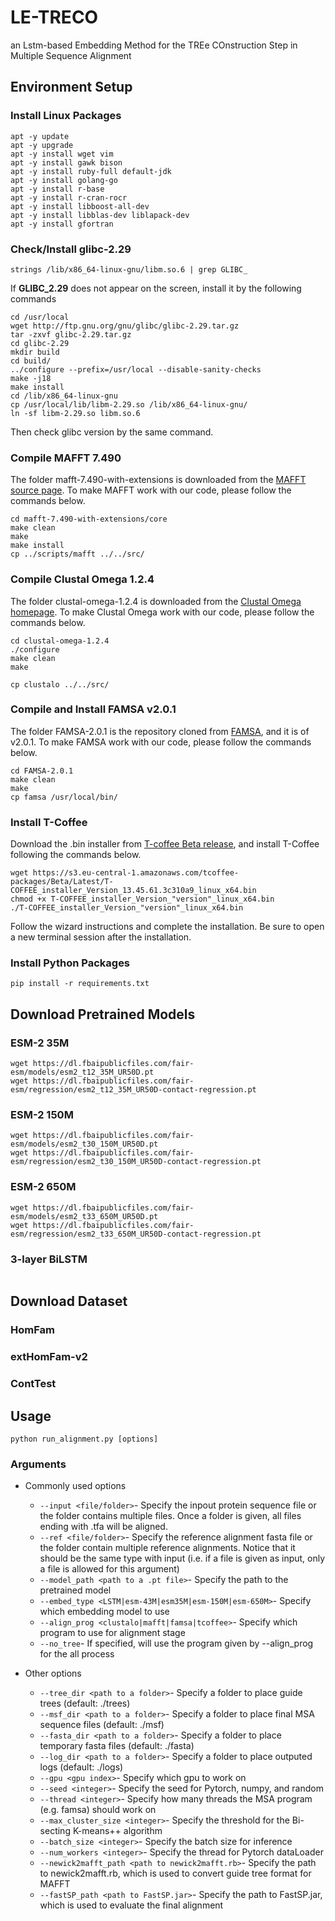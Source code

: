 # LE-TRECO

an Lstm-based Embedding Method for
the TREe COnstruction Step in Multiple Sequence
Alignment

## Environment Setup
### Install Linux Packages
```
apt -y update
apt -y upgrade
apt -y install wget vim
apt -y install gawk bison
apt -y install ruby-full default-jdk
apt -y install golang-go
apt -y install r-base
apt -y install r-cran-rocr
apt -y install libboost-all-dev
apt -y install libblas-dev liblapack-dev
apt -y install gfortran
```
### Check/Install glibc-2.29
```
strings /lib/x86_64-linux-gnu/libm.so.6 | grep GLIBC_
```
If **GLIBC_2.29** does not appear on the screen, install it by the following commands
```
cd /usr/local
wget http://ftp.gnu.org/gnu/glibc/glibc-2.29.tar.gz
tar -zxvf glibc-2.29.tar.gz
cd glibc-2.29
mkdir build
cd build/
../configure --prefix=/usr/local --disable-sanity-checks
make -j18
make install
cd /lib/x86_64-linux-gnu
cp /usr/local/lib/libm-2.29.so /lib/x86_64-linux-gnu/
ln -sf libm-2.29.so libm.so.6
```
Then check glibc version by the same command.

### Compile MAFFT 7.490
The folder mafft-7.490-with-extensions is downloaded from the [MAFFT source page](https://mafft.cbrc.jp/alignment/software/source.html). To make MAFFT work with our code, please follow the commands below.
```
cd mafft-7.490-with-extensions/core
make clean
make
make install
cp ../scripts/mafft ../../src/
```

### Compile Clustal Omega 1.2.4
The folder clustal-omega-1.2.4 is downloaded from the [Clustal Omega homepage](http://www.clustal.org/omega/). To make Clustal Omega work with our code, please follow the commands below.
```
cd clustal-omega-1.2.4
./configure 
make clean
make

cp clustalo ../../src/
```

### Compile and Install FAMSA v2.0.1
The folder FAMSA-2.0.1 is the repository cloned from [FAMSA](https://github.com/refresh-bio/FAMSA), and it is of v2.0.1. To make FAMSA work with our code, please follow the commands below.
```
cd FAMSA-2.0.1
make clean
make
cp famsa /usr/local/bin/
```

### Install T-Coffee
Download the .bin installer from [T-coffee Beta release](http://tcoffee-packages.s3-website.eu-central-1.amazonaws.com/#Beta/Latest/), and install T-Coffee following the commands below.
```
wget https://s3.eu-central-1.amazonaws.com/tcoffee-packages/Beta/Latest/T-COFFEE_installer_Version_13.45.61.3c310a9_linux_x64.bin
chmod +x T-COFFEE_installer_Version_"version"_linux_x64.bin
./T-COFFEE_installer_Version_"version"_linux_x64.bin
```
Follow the wizard instructions and complete the installation. Be sure to open a new terminal session after the installation. 


### Install Python Packages
```
pip install -r requirements.txt
```

## Download Pretrained Models

### ESM-2 35M
```
wget https://dl.fbaipublicfiles.com/fair-esm/models/esm2_t12_35M_UR50D.pt
wget https://dl.fbaipublicfiles.com/fair-esm/regression/esm2_t12_35M_UR50D-contact-regression.pt
```
### ESM-2 150M
```
wget https://dl.fbaipublicfiles.com/fair-esm/models/esm2_t30_150M_UR50D.pt
wget https://dl.fbaipublicfiles.com/fair-esm/regression/esm2_t30_150M_UR50D-contact-regression.pt
```
### ESM-2 650M
```
wget https://dl.fbaipublicfiles.com/fair-esm/models/esm2_t33_650M_UR50D.pt
wget https://dl.fbaipublicfiles.com/fair-esm/regression/esm2_t33_650M_UR50D-contact-regression.pt
```
### 3-layer BiLSTM
```

```
## Download Dataset
### HomFam

### extHomFam-v2

### ContTest

## Usage
`python run_alignment.py [options]`
### Arguments
- Commonly used options
    * `--input <file/folder>`- Specify the inpout protein sequence file or the folder contains multiple files. Once a folder is given, all files ending with .tfa will be aligned.
    * `--ref <file/folder>`- Specify the reference alignment fasta file or the folder contain multiple reference alignments. Notice that it should be the same type with input (i.e. if a file is given as input, only a file is allowed for this argument)
    * `--model_path <path to a .pt file>`- Specify the path to the pretrained model
    * `--embed_type <LSTM|esm-43M|esm35M|esm-150M|esm-650M>`- Specify which embedding model to use
    * `--align_prog <clustalo|mafft|famsa|tcoffee>`- Specify which program to use for alignment stage
    * `--no_tree`- If specified, will use the program given by --align_prog for the all process



- Other options
    * `--tree_dir <path to a folder>`- Specify a folder to place guide trees (default: ./trees)
    * `--msf_dir <path to a folder>`- Specify a folder to place final MSA sequence files (default: ./msf)
    * `--fasta_dir <path to a folder>`- Specify a folder to place temporary fasta files (default: ./fasta)
    * `--log_dir <path to a folder>`- Specify a folder to place outputed logs (default: ./logs)
    * `--gpu <gpu index>`- Specify which gpu to work on
    * `--seed <integer>`- Specify the seed for Pytorch, numpy, and random
    * `--thread <integer>`- Specify how many threads the MSA program (e.g. famsa) should work on
    * `--max_cluster_size <integer>`- Specify the threshold for the Bi-secting K-means++ algorithm
    * `--batch_size <integer>`- Specify the batch size for inference
    * `--num_workers <integer>`- Specify the thread for Pytorch dataLoader
    * `--newick2mafft_path <path to newick2mafft.rb>`- Specify the path to newick2mafft.rb, which is used to convert guide tree format for MAFFT
    * `--fastSP_path <path to FastSP.jar>`- Specify the path to FastSP.jar, which is used to evaluate the final alignment

